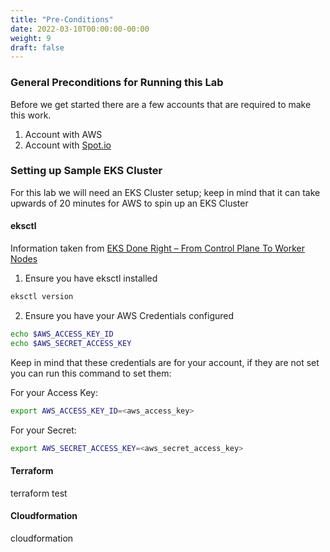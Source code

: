 ```yaml
---
title: "Pre-Conditions"
date: 2022-03-10T00:00:00-00:00
weight: 9
draft: false
---
```


### General Preconditions for Running this Lab

Before we get started there are a few accounts that are required to make this work.

1. Account with AWS
2. Account with [Spot.io](https://console.spotinst.com/spt/auth/signUp?utm_campaign=eskworkshop&utm_source=eksworkshop)

### Setting up Sample EKS Cluster
For this lab we will need an EKS Cluster setup; keep in mind that it can take upwards of 20 minutes 
for AWS to spin up an EKS Cluster

#### eksctl
Information taken from [EKS Done Right – From Control Plane To Worker Nodes](https://spot.io/blog/eks-done-right-from-control-plane-to-worker-nodes/)

1. Ensure you have eksctl installed
```bash
eksctl version
```

2. Ensure you have your AWS Credentials configured
```bash
echo $AWS_ACCESS_KEY_ID
echo $AWS_SECRET_ACCESS_KEY
```
Keep in mind that these credentials are for your account, if they are not set you can run this command to set them:


For your Access Key:
```bash
export AWS_ACCESS_KEY_ID=<aws_access_key>
```
For your Secret:
```bash
export AWS_SECRET_ACCESS_KEY=<aws_secret_access_key>
```

 

#### Terraform
terraform test

#### Cloudformation
cloudformation
